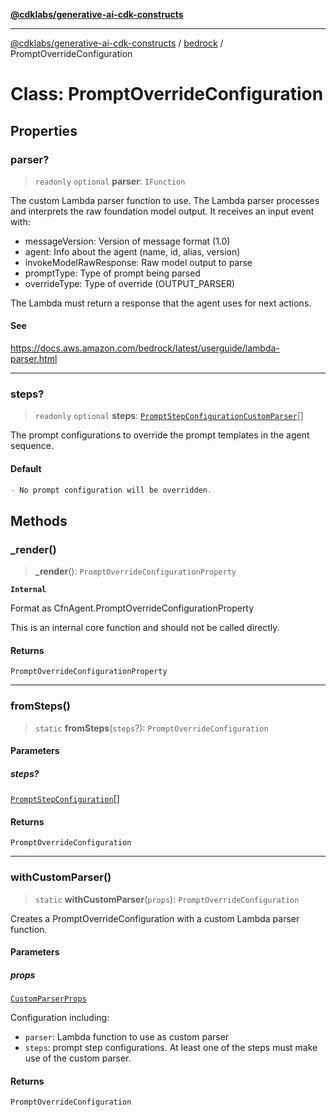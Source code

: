[**@cdklabs/generative-ai-cdk-constructs**](../../../../README.md)

***

[@cdklabs/generative-ai-cdk-constructs](../../../../README.md) / [bedrock](../README.md) / PromptOverrideConfiguration

# Class: PromptOverrideConfiguration

## Properties

### parser?

> `readonly` `optional` **parser**: `IFunction`

The custom Lambda parser function to use.
The Lambda parser processes and interprets the raw foundation model output.
It receives an input event with:
- messageVersion: Version of message format (1.0)
- agent: Info about the agent (name, id, alias, version)
- invokeModelRawResponse: Raw model output to parse
- promptType: Type of prompt being parsed
- overrideType: Type of override (OUTPUT_PARSER)

The Lambda must return a response that the agent uses for next actions.

#### See

https://docs.aws.amazon.com/bedrock/latest/userguide/lambda-parser.html

***

### steps?

> `readonly` `optional` **steps**: [`PromptStepConfigurationCustomParser`](../interfaces/PromptStepConfigurationCustomParser.md)[]

The prompt configurations to override the prompt templates in the agent sequence.

#### Default

```ts
- No prompt configuration will be overridden.
```

## Methods

### \_render()

> **\_render**(): `PromptOverrideConfigurationProperty`

**`Internal`**

Format as CfnAgent.PromptOverrideConfigurationProperty

 This is an internal core function and should not be called directly.

#### Returns

`PromptOverrideConfigurationProperty`

***

### fromSteps()

> `static` **fromSteps**(`steps`?): `PromptOverrideConfiguration`

#### Parameters

##### steps?

[`PromptStepConfiguration`](../interfaces/PromptStepConfiguration.md)[]

#### Returns

`PromptOverrideConfiguration`

***

### withCustomParser()

> `static` **withCustomParser**(`props`): `PromptOverrideConfiguration`

Creates a PromptOverrideConfiguration with a custom Lambda parser function.

#### Parameters

##### props

[`CustomParserProps`](../interfaces/CustomParserProps.md)

Configuration including:
  - `parser`: Lambda function to use as custom parser
  - `steps`: prompt step configurations. At least one of the steps must make use of the custom parser.

#### Returns

`PromptOverrideConfiguration`
